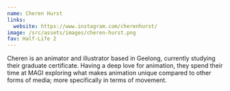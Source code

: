 ```yaml
---
name: Cheren Hurst
links:
  website: https://www.instagram.com/cherenhurst/
image: /src/assets/images/cheren-hurst.png
fav: Half-Life 2
---
```

Cheren is an animator and illustrator based in Geelong, currently studying their graduate certificate. Having a deep love for animation, they spend their time at MAGI exploring what makes animation unique compared to other forms of media; more specifically in terms of movement.